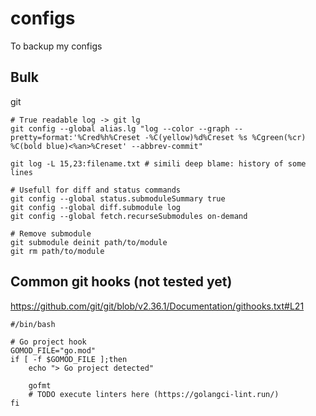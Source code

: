 # configs
To backup my configs

## Bulk

git

```shell
# True readable log -> git lg
git config --global alias.lg "log --color --graph --pretty=format:'%Cred%h%Creset -%C(yellow)%d%Creset %s %Cgreen(%cr) %C(bold blue)<%an>%Creset' --abbrev-commit"

git log -L 15,23:filename.txt # simili deep blame: history of some lines

# Usefull for diff and status commands
git config --global status.submoduleSummary true
git config --global diff.submodule log
git config --global fetch.recurseSubmodules on-demand

# Remove submodule
git submodule deinit path/to/module
git rm path/to/module
```

## Common git hooks (not tested yet)

https://github.com/git/git/blob/v2.36.1/Documentation/githooks.txt#L21

```shell
#/bin/bash

# Go project hook
GOMOD_FILE="go.mod"
if [ -f $GOMOD_FILE ];then
    echo "> Go project detected"
    
    gofmt
    # TODO execute linters here (https://golangci-lint.run/)
fi
```
